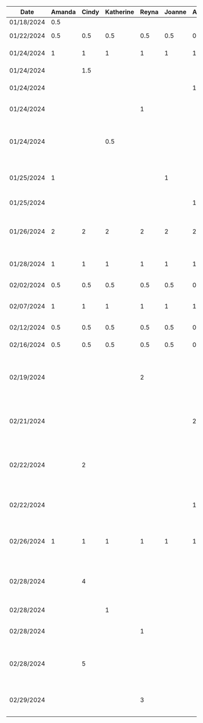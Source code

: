 Date | Amanda | Cindy | Katherine | Reyna | Joanne | Anthony | Task
--- | --- | --- | --- | --- |--- |--- |---
01/18/2024 | 0.5 | | | | | | Set up GitHub repo
01/22/2024 | 0.5 | 0.5 | 0.5 | 0.5 | 0.5 | 0.5 | Contribute to project proposal
01/24/2024 | 1 | 1 | 1 | 1 | 1 | 1 | Project proposal outline
01/24/2024 | | 1.5 | | | | | Project proposal intro draft
01/24/2024 | | | | | | 1 | Designing UI Mockup
01/24/2024 | | | | 1 | | | Population of Users and Stakeholders analysis
01/24/2024 | | | 0.5 | | | | Writeup non-functional properties and human values for project proposal
01/25/2024 | 1 | | | | 1 | | Project proposal functional requirements and user scenarios
01/25/2024 | | | | |  | 1 | Designing UI Mockup ctd
01/26/2024 | 2 | 2 | 2 | 2 | 2 | 2 | Discuss and refine project proposal, user scenario diagrams and presentation
01/28/2024 | 1 | 1 | 1 | 1 | 1 | 1 | Practice project proposal presentation
02/02/2024 | 0.5 | 0.5 | 0.5 | 0.5 | 0.5 | 0.5 | Project proposal final review
02/07/2024 | 1 | 1 | 1 | 1 | 1 | 1 | Planning out implementation (ticket creation)
02/12/2024 | 0.5 | 0.5 | 0.5 | 0.5 | 0.5 | 0.5 | Buddy team eval brainstorming
02/16/2024 | 0.5 | 0.5 | 0.5 | 0.5 | 0.5 | 0.5 | Review and refine buddy team eval
02/19/2024 | | | | 2 | | | Adding basic structure for bowel logs and adding functionality (and researching MVVM examples)
02/21/2024 | | | | | | 2.5 | Setting up fragments & updating the navbar (and lots of googling)
02/22/2024 | | 2 | | | | | Adding editing and deleting functionality (also trying to understand MVVM and project architecture)
02/22/2024 | | | | | | 1.5 | Starting UI elements for adding functionality (colour picker)
02/26/2024 | 1 | 1 | 1 | 1 | 1 | 1 | Discuss overall program architecture, refined tickets and distributed work
02/28/2024 |  | 4 |  |  |  |  | Configured and added user authentication using Firebase with boilerplate UI.
02/28/2024 |  | | 1 |  |  |  | Cleaned up user authentication UI. 
02/28/2024 | | | | 1 | | | Researching Firebase database implementation
02/28/2024 |  | 5 |  |  |  |  | Configured Firestore, modified BowelLogRepository to be connected to Firestore. 
02/29/2024 | | | | 3 | | | Updating viewmodel and model implementations with Firestore
